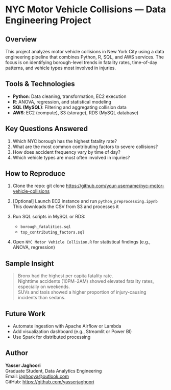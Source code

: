 # NYC Motor Vehicle Collisions — Data Engineering Project

## Overview
This project analyzes motor vehicle collisions in New York City using a data engineering pipeline that combines Python, R, SQL, and AWS services. The focus is on identifying borough-level trends in fatality rates, time-of-day patterns, and vehicle types most involved in injuries.

## Tools & Technologies
- **Python**: Data cleaning, transformation, EC2 execution
- **R**: ANOVA, regression, and statistical modeling
- **SQL (MySQL)**: Filtering and aggregating collision data
- **AWS**: EC2 (compute), S3 (storage), RDS (MySQL database)

## Key Questions Answered
1. Which NYC borough has the highest fatality rate?
2. What are the most common contributing factors to severe collisions?
3. How does accident frequency vary by time of day?
4. Which vehicle types are most often involved in injuries?


## How to Reproduce
1. Clone the repo:
   git clone https://github.com/your-username/nyc-motor-vehicle-collisions

2. [Optional] Launch EC2 instance and run `python_preprocessing.ipynb`  
   This downloads the CSV from S3 and processes it

3. Run SQL scripts in MySQL or RDS:
   - `borough_fatalities.sql`
   - `top_contributing_factors.sql`

4. Open `NYC Motor Vehicle Collision.R` for statistical findings (e.g., ANOVA, regression)

## Sample Insight
> Bronx had the highest per capita fatality rate.  
> Nighttime accidents (10PM–2AM) showed elevated fatality rates, especially on weekends.  
> SUVs and taxis showed a higher proportion of injury-causing incidents than sedans.

## Future Work
- Automate ingestion with Apache Airflow or Lambda
- Add visualization dashboard (e.g., Streamlit or Power BI)
- Use Spark for distributed processing

## Author
**Yasser Jaghoori**  
Graduate Student, Data Analytics Engineering  
Email: jaghooya@outlook.com  
GitHub: https://github.com/yasserjaghoori

